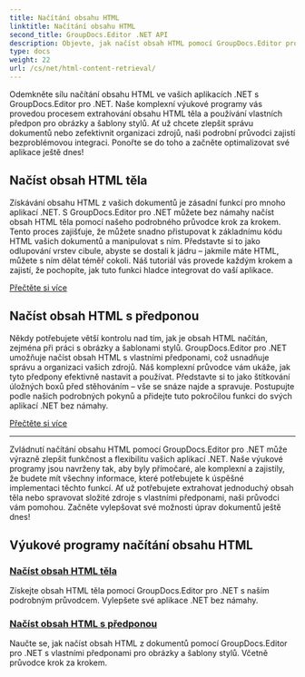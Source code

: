 ```yaml
---
title: Načítání obsahu HTML
linktitle: Načítání obsahu HTML
second_title: GroupDocs.Editor .NET API
description: Objevte, jak načíst obsah HTML pomocí GroupDocs.Editor pro .NET. Součástí jsou podrobné pokyny pro načítání obsahu těla a vlastních předpon.
type: docs
weight: 22
url: /cs/net/html-content-retrieval/
---
```

Odemkněte sílu načítání obsahu HTML ve vašich aplikacích .NET s GroupDocs.Editor pro .NET. Naše komplexní výukové programy vás provedou procesem extrahování obsahu HTML těla a používání vlastních předpon pro obrázky a šablony stylů. Ať už chcete zlepšit správu dokumentů nebo zefektivnit organizaci zdrojů, naši podrobní průvodci zajistí bezproblémovou integraci. Ponořte se do toho a začněte optimalizovat své aplikace ještě dnes!

## Načíst obsah HTML těla

Získávání obsahu HTML z vašich dokumentů je zásadní funkcí pro mnoho aplikací .NET. S GroupDocs.Editor pro .NET můžete bez námahy načíst obsah HTML těla pomocí našeho podrobného průvodce krok za krokem. Tento proces zajišťuje, že můžete snadno přistupovat k základnímu kódu HTML vašich dokumentů a manipulovat s ním. Představte si to jako odlupování vrstev cibule, abyste se dostali k jádru – jakmile máte HTML, můžete s ním dělat téměř cokoli. Náš tutoriál vás provede každým krokem a zajistí, že pochopíte, jak tuto funkci hladce integrovat do vaší aplikace.

[Přečtěte si více](./retrieve-html-body-content/)

## Načíst obsah HTML s předponou

Někdy potřebujete větší kontrolu nad tím, jak je obsah HTML načítán, zejména při práci s obrázky a šablonami stylů. GroupDocs.Editor pro .NET umožňuje načíst obsah HTML s vlastními předponami, což usnadňuje správu a organizaci vašich zdrojů. Náš komplexní průvodce vám ukáže, jak tyto předpony efektivně nastavit a používat. Představte si to jako štítkování úložných boxů před stěhováním – vše se snáze najde a spravuje. Postupujte podle našich podrobných pokynů a přidejte tuto pokročilou funkci do svých aplikací .NET bez námahy.

[Přečtěte si více](./retrieve-html-content-with-prefix/)

---

Zvládnutí načítání obsahu HTML pomocí GroupDocs.Editor pro .NET může výrazně zlepšit funkčnost a flexibilitu vašich aplikací .NET. Naše výukové programy jsou navrženy tak, aby byly přímočaré, ale komplexní a zajistily, že budete mít všechny informace, které potřebujete k úspěšné implementaci těchto funkcí. Ať už potřebujete extrahovat jednoduchý obsah těla nebo spravovat složité zdroje s vlastními předponami, naši průvodci vám pomohou. Začněte vylepšovat své možnosti úprav dokumentů ještě dnes!
## Výukové programy načítání obsahu HTML
### [Načíst obsah HTML těla](./retrieve-html-body-content/)
Získejte obsah HTML těla pomocí GroupDocs.Editor pro .NET s naším podrobným průvodcem. Vylepšete své aplikace .NET bez námahy.
### [Načíst obsah HTML s předponou](./retrieve-html-content-with-prefix/)
Naučte se, jak načíst obsah HTML z dokumentů pomocí GroupDocs.Editor pro .NET s vlastními předponami pro obrázky a šablony stylů. Včetně průvodce krok za krokem.